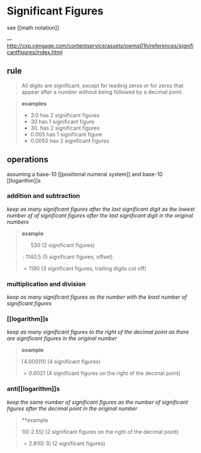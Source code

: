 # Significant Figures

see [[math notation]]

&mdash; <http://cxp.cengage.com/contentservice/assets/owms01h/references/significantfigures/index.html>

## rule

> All digits are significant, except for leading zeros or for zeros that appear after a number without being followed by a decimal point.

> **examples**
>
> - $3.0$ has 2 significant figures
> - $30$ has 1 significant figure
> - $30.$ has 2 significant figures
> - $0.005$ has 1 significant figure
> - $0.0050$ has 2 significant figures

## operations

assuming a base-10 [[positional numeral system]] and base-10 [[logarithm]]s

### addition and subtraction

_keep as many significant figures after the last significant digit as the lowest number of of significant figures after the last significant digit in the original numbers_

> **example**
>
> $\ \ \ \ \ \ 530$ (2 significant figures)
>
> $\, : \ 1140.5$ (5 significant figures, offset)
>
> $=1190$ (3 significant figures, trailing digits cut off)

### multiplication and division

_keep as many significant figures as the number with the least number of significant figures_

### [[logarithm]]s

_keep as many significant figures to the right of the decimal point as there are significant figures in the original number_

> **example**
>
> $\lceil 4.000 \rceil 10$ (4 significant figures)
>
> $= 0.6021$ (4 significant figures on the right of the decimal point)

### anti[[logarithm]]s

_keep the same number of significant figures as the number of significant figures after the decimal point in the original number_

> \*\*example
>
> $10[\cdot 2.55]$ (2 significant figures on the right of the decimal point)
>
> $= 2.8 10[\cdot 3]$ (2 significant figures)
